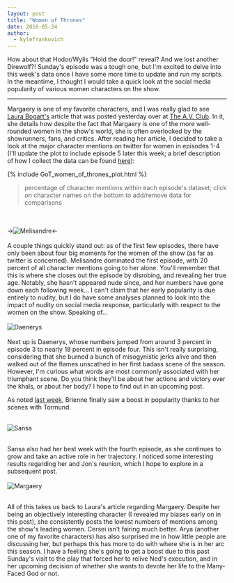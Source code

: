 ```yaml
---
layout: post
title: "Women of Thrones"
date: 2016-05-24
author:
  - kylefrankovich
---
```

How about that Hodor/Wylis "Hold the door!" reveal? And we lost another Direwolf?! Sunday's episode was a tough one, but I'm excited to delve into this week's data once I have some more time to update and run my scripts. In the meantime, I thought I would take a quick look at the social media popularity of various women characters on the show.

----

Margaery is one of my favorite characters, and I was really glad to see [Laura Bogart's](https://twitter.com/LDBogart) article that was posted yesterday over at [The A.V. Club](http://www.avclub.com/article/margaery-tyrell-westeros-biggest-badassand-show-ca-237127). In it, she details how despite the fact that Margaery is one of the more well-rounded women in the show's world, she is often overlooked by the showrunners, fans, and critics. After reading her article, I decided to take a look at the major character mentions on twitter for women in episodes 1-4 (I'll update the plot to include episode 5 later this week; a brief description of how I collect the data can be found [here](http://davisig.org/blog/2016/05/20/GoT_intro_post_brienne_tormund)):

{% include GoT_women_of_thrones_plot.html %}

> percentage of character mentions within each episode's dataset; click on character names on the bottom to add/remove data for comparisons

<br><br>
->![Melisandre](http://davisincubator.github.io/images/projects/blog/kyle/Melisandre.jpg)<-
<br><br>
A couple things quickly stand out: as of the first few episodes, there have only been about four big moments for the women of the show (as far as twitter is concerned). Melisandre dominated the first episode, with 20 percent of all character mentions going to her alone. You'll remember that this is where she closes out the episode by disrobing, and revealing her true age. Notably, she hasn't appeared nude since, and her numbers have gone down each following week... I can't claim that her early popularity is due entirely to nudity, but I do have some analyses planned to look into the impact of nudity on social media response, particularly with respect to the women on the show. Speaking of...
<br><br>
![Daenerys](http://davisincubator.github.io/images/projects/blog/kyle/daenerys.jpg)
<br><br>
Next up is Daenerys, whose numbers jumped from around 3 percent in episode 3 to nearly 18 percent in episode four. This isn't really surprising, considering that she burned a bunch of misogynistic jerks alive and then walked out of the flames unscathed in her first badass scene of the season. However, I'm curious what words are most commonly associated with her triumphant scene. Do you think they'll be about her actions and victory over the khals, or about her body? I hope to find out in an upcoming post.

As noted [last week](http://davisig.org/blog/2016/05/20/GoT_intro_post_brienne_tormund), Brienne finally saw a boost in popularity thanks to her scenes with Tormund.
<br><br>

![Sansa](http://davisincubator.github.io/images/projects/blog/kyle/sansa.png)
<br><br>

Sansa also had her best week with the fourth episode, as she continues to grow and take an active role in her trajectory. I noticed some interesting results regarding her and Jon's reunion, which I hope to explore in a subsequent post.
<br><br>
![Margaery](http://davisincubator.github.io/images/projects/blog/kyle/margaery.jpg)
<br><br>

All of this takes us back to Laura's article regarding Margaery. Despite her being an objectively interesting character (I revealed my biases early on in this post), she consistently posts the lowest numbers of mentions among the show's leading women. Cersei isn't fairing much better. Arya (another one of my favorite characters) has also surprised me in how little people are discussing her, but perhaps this has more to do with where she is in her arc this season. I have a feeling she's going to get a boost due to this past Sunday's visit to the play that forced her to relive Ned's execution, and in her upcoming decision of whether she wants to devote her life to the Many-Faced God or not.
